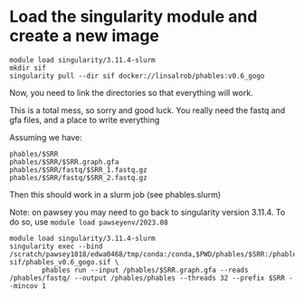 # Load the singularity module and create a new image

```
module load singularity/3.11.4-slurm
mkdir sif
singularity pull --dir sif docker://linsalrob/phables:v0.6_gogo
```

Now, you need to link the directories so that everything will work.

This is a total mess, so sorry and good luck. You really need the fastq and gfa files, and a place to write everything

Assuming we have:

```
phables/$SRR
phables/$SRR/$SRR.graph.gfa
phables/$SRR/fastq/$SRR_1.fastq.gz
phables/$SRR/fastq/$SRR_2.fastq.gz
```

Then this should work in a slurm job (see phables.slurm)

Note: on pawsey you may need to go back to singularity version 3.11.4. To do so, use `module load pawseyenv/2023.08`

```
module load singularity/3.11.4-slurm
singularity exec --bind /scratch/pawsey1018/edwa0468/tmp/conda:/conda,$PWD/phables/$SRR:/phables,$HOME/gurobi.lic:/opt/gurobi/gurobi.lic sif/phables_v0.6_gogo.sif \
        phables run --input /phables/$SRR.graph.gfa --reads /phables/fastq/ --output /phables/phables --threads 32 --prefix $SRR --mincov 1
```
